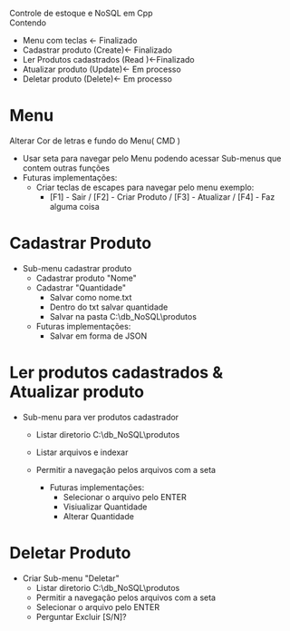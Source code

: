 Controle de estoque e NoSQL em Cpp<br>
Contendo<br>
* Menu com teclas                   <- Finalizado
* Cadastrar produto         (Create)<- Finalizado
* Ler Produtos cadastrados (Read  )<-Finalizado
* Atualizar produto         (Update)<- Em processo
* Deletar produto           (Delete)<- Em processo<br>

<h1>Menu</h1>

Alterar Cor de letras e fundo do Menu( CMD )
* Usar seta para navegar pelo Menu podendo acessar Sub-menus que contem outras funções<br>
* Futuras implementações:<br>
  * Criar teclas de escapes para navegar pelo menu exemplo:<br>
    * [F1] - Sair / [F2] - Criar Produto / [F3] - Atualizar / [F4] - Faz alguma coisa<br>

<h1>Cadastrar Produto</h1>

* Sub-menu cadastrar produto
  * Cadastrar produto "Nome"
  * Cadastrar "Quantidade"
    * Salvar como nome.txt
    * Dentro do txt salvar quantidade
    * Salvar na pasta C:\db_NoSQL\produtos
  * Futuras implementações:
    * Salvar em forma de JSON

<h1>Ler produtos cadastrados & Atualizar produto</h1>

* Sub-menu para ver produtos cadastrador
  * Listar diretorio C:\db_NoSQL\produtos
  * Listar arquivos e indexar
  * Permitir a navegação pelos arquivos com a seta<br>
  
    * Futuras implementações:
      * Selecionar o arquivo pelo ENTER
      * Visiualizar Quantidade
      * Alterar Quantidade

<h1>Deletar Produto</h1>

* Criar Sub-menu "Deletar"
  * Listar diretorio C:\db_NoSQL\produtos
  * Permitir a navegação pelos arquivos com a seta
  * Selecionar o arquivo pelo ENTER
  * Perguntar Excluir [S/N]?
  
